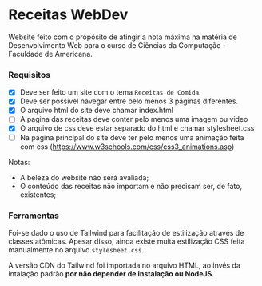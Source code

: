 # Receitas WebDev

Website feito com o propósito de atingir a nota máxima na matéria de Desenvolvimento Web para o curso de Ciências da Computação - Faculdade de Americana.

### Requisitos

- [x] Deve ser feito um site com o tema `Receitas de Comida`.
- [x] Deve ser possível navegar entre pelo menos 3 páginas diferentes.
- [x] O arquivo html do site deve chamar index.html
- [ ] A pagina das receitas deve conter pelo menos uma imagem ou video
- [x] O arquivo de css deve estar separado do html e chamar stylesheet.css
- [ ] Na pagina principal do site deve ter pelo menos uma animação feita com css (https://www.w3schools.com/css/css3_animations.asp)

Notas:

- A beleza do website não será avaliada;
- O conteúdo das receitas não importam e não precisam ser, de fato, existentes;

### Ferramentas

Foi-se dado o uso de Tailwind para facilitação de estilização através de classes atômicas.
Apesar disso, ainda existe muita estilização CSS feita manualmente no arquivo `stylesheet.css`.

A versão CDN do Tailwind foi importada no arquivo HTML, ao invés da intalação padrão **por não depender de instalação ou NodeJS**.
